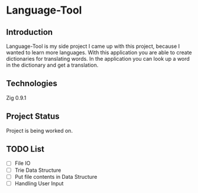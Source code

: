 # Language-Tool

## Introduction
Language-Tool is my side project I came up with this project, because I wanted to learn more languages.
With this application you are able to create dictionaries for translating words.
In the application you can look up a word in the dictionary and get a translation.

## Technologies
Zig 0.9.1

## Project Status
Project is being worked on.

## TODO List
- [ ] File IO
- [ ] Trie Data Structure
- [ ] Put file contents in Data Structure
- [ ] Handling User Input
